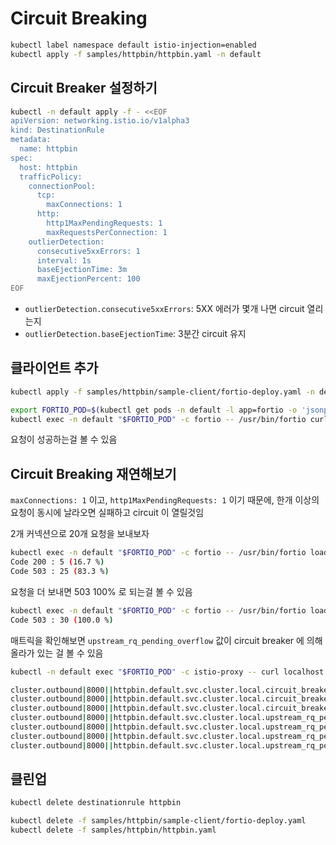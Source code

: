 # Circuit Breaking

```bash
kubectl label namespace default istio-injection=enabled
kubectl apply -f samples/httpbin/httpbin.yaml -n default
```

## Circuit Breaker 설정하기
```bash
kubectl -n default apply -f - <<EOF
apiVersion: networking.istio.io/v1alpha3
kind: DestinationRule
metadata:
  name: httpbin
spec:
  host: httpbin
  trafficPolicy:
    connectionPool:
      tcp:
        maxConnections: 1
      http:
        http1MaxPendingRequests: 1
        maxRequestsPerConnection: 1
    outlierDetection:
      consecutive5xxErrors: 1
      interval: 1s
      baseEjectionTime: 3m
      maxEjectionPercent: 100
EOF
```
- `outlierDetection.consecutive5xxErrors`: 5XX 에러가 몇개 나면 circuit 열리는지 
- `outlierDetection.baseEjectionTime`: 3분간 circuit 유지

## 클라이언트 추가
```bash
kubectl apply -f samples/httpbin/sample-client/fortio-deploy.yaml -n default
```
```bash
export FORTIO_POD=$(kubectl get pods -n default -l app=fortio -o 'jsonpath={.items[0].metadata.name}')
kubectl exec -n default "$FORTIO_POD" -c fortio -- /usr/bin/fortio curl -quiet http://httpbin:8000/get
```

요청이 성공하는걸 볼 수 있음

## Circuit Breaking 재연해보기
`maxConnections: 1` 이고, `http1MaxPendingRequests: 1` 이기 때문에, 
한개 이상의 요청이 동시에 날라오면 실패하고 circuit 이 열릴것임

2개 커넥션으로 20개 요청을 보내보자
```bash
kubectl exec -n default "$FORTIO_POD" -c fortio -- /usr/bin/fortio load -c 2 -qps 0 -n 20 -loglevel Warning http://httpbin:8000/get
Code 200 : 5 (16.7 %)
Code 503 : 25 (83.3 %)
```
요청을 더 보내면 503 100% 로 되는걸 볼 수 있음

```bash
kubectl exec -n default "$FORTIO_POD" -c fortio -- /usr/bin/fortio load -c 3 -qps 0 -n 30 -loglevel Warning http://httpbin:8000/get
Code 503 : 30 (100.0 %)
```

매트릭을 확인해보면 `upstream_rq_pending_overflow` 값이 circuit breaker 에 의해 올라가 있는 걸 볼 수 있음
```bash
kubectl -n default exec "$FORTIO_POD" -c istio-proxy -- curl localhost:15000/stats | grep httpbin | grep pending

cluster.outbound|8000||httpbin.default.svc.cluster.local.circuit_breakers.default.remaining_pending: 1
cluster.outbound|8000||httpbin.default.svc.cluster.local.circuit_breakers.default.rq_pending_open: 0
cluster.outbound|8000||httpbin.default.svc.cluster.local.circuit_breakers.high.rq_pending_open: 0
cluster.outbound|8000||httpbin.default.svc.cluster.local.upstream_rq_pending_active: 0
cluster.outbound|8000||httpbin.default.svc.cluster.local.upstream_rq_pending_failure_eject: 0
cluster.outbound|8000||httpbin.default.svc.cluster.local.upstream_rq_pending_overflow: 86
cluster.outbound|8000||httpbin.default.svc.cluster.local.upstream_rq_pending_total: 47
```

## 클린업

```bash
kubectl delete destinationrule httpbin

kubectl delete -f samples/httpbin/sample-client/fortio-deploy.yaml
kubectl delete -f samples/httpbin/httpbin.yaml
```